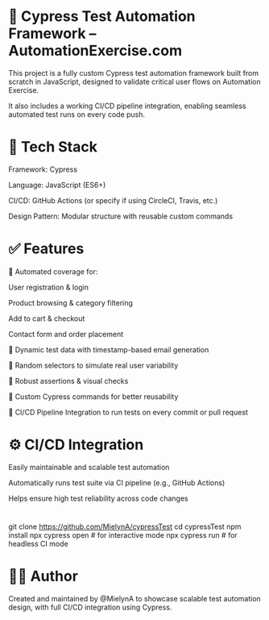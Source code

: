 # 🧪 Cypress Test Automation Framework – AutomationExercise.com
This project is a fully custom Cypress test automation framework built from scratch in JavaScript, designed to validate critical user flows on Automation Exercise.

It also includes a working CI/CD pipeline integration, enabling seamless automated test runs on every code push.


# 🔧 Tech Stack
Framework: Cypress

Language: JavaScript (ES6+)

CI/CD: GitHub Actions (or specify if using CircleCI, Travis, etc.)

Design Pattern: Modular structure with reusable custom commands

# ✅ Features
🔹 Automated coverage for:

User registration & login

Product browsing & category filtering

Add to cart & checkout

Contact form and order placement

🔹 Dynamic test data with timestamp-based email generation

🔹 Random selectors to simulate real user variability

🔹 Robust assertions & visual checks

🔹 Custom Cypress commands for better reusability

🔹 CI/CD Pipeline Integration to run tests on every commit or pull request

# ⚙️ CI/CD Integration
Easily maintainable and scalable test automation

Automatically runs test suite via CI pipeline (e.g., GitHub Actions)

Helps ensure high test reliability across code changes

# 
git clone https://github.com/MielynA/cypressTest
cd cypressTest
npm install
npx cypress open     # for interactive mode
npx cypress run      # for headless CI mode

# 👩‍💻 Author
Created and maintained by @MielynA to showcase scalable test automation design, with full CI/CD integration using Cypress.
